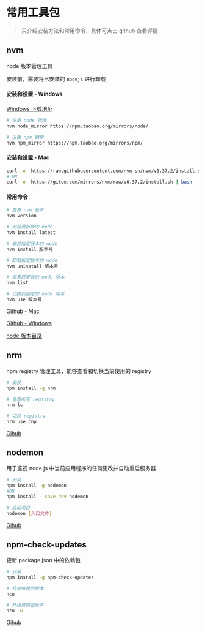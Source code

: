 # 常用工具包

> 只介绍安装方法和常用命令，具体可点击 github 查看详情

## nvm

node 版本管理工具

安装前，需要将已安装的 `nodejs` 进行卸载

#### 安装和设置 - Windows

[Windows 下载地址](https://github.com/coreybutler/nvm-windows/releases)

```sh
# 设置 node 镜像
nvm node_mirror https://npm.taobao.org/mirrors/node/

# 设置 npm 镜像
nvm npm_mirror https://npm.taobao.org/mirrors/npm/
```

#### 安装和设置 - Mac

```sh
curl -o- https://raw.githubusercontent.com/nvm-sh/nvm/v0.37.2/install.sh | bash
# OR
curl -o- https://gitee.com/mirrors/nvm/raw/v0.37.2/install.sh | bash
```

#### 常用命令

```sh
# 查看 nvm 版本
nvm version

# 安装最新版的 node
nvm install latest

# 安装指定版本的 node
nvm install 版本号

# 卸载指定版本的 node
nvm uninstall 版本号

# 查看已安装的 node 版本
nvm list

# 切换到指定的 node 版本
nvm use 版本号
```

[Github - Mac](https://github.com/nvm-sh/nvm)

[Github - Windows](https://github.com/coreybutler/nvm-windows)

[node 版本目录](https://npm.taobao.org/mirrors/node/)

## nrm

npm registry 管理工具，能够查看和切换当前使用的 registry

```sh
# 安装
npm install -g nrm

# 查看所有 registry
nrm ls

# 切换 registry
nrm use cnp
```

[Gihub](https://github.com/Pana/nrm)

## nodemon

用于监视 node.js 中当前应用程序的任何更改并自动重启服务器

```sh
# 安装
npm install -g nodemon
#OR
npm install --save-dev nodemon

# 启动项目
nodemon [入口文件]
```

[Gihub](https://github.com/remy/nodemon)

## npm-check-updates

更新 package.json 中的依赖包

```sh
# 安装
npm install -g npm-check-updates

# 检查依赖包版本
ncu

# 升级依赖包版本
ncu -u
```

[Gihub](https://github.com/tjunnone/npm-check-updates)
